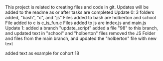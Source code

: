 This project is related to creating files and code in git. 
Updates will be added to the readme as or after tasks are completed
Update 0: 3 folders added, "bash", "c", and "js"
Files added to bash are holberton and school
File added to c is c_is_fun.c
Files added to js are index.js and main.js
Update 1: added a branch "update_script"
added a file "98" to this branch, and updated text in "school" and "holberton" files
removed the JS Folder and files from the main branch, and updated the "holberton" file with new text

added text as example for cohort 18
